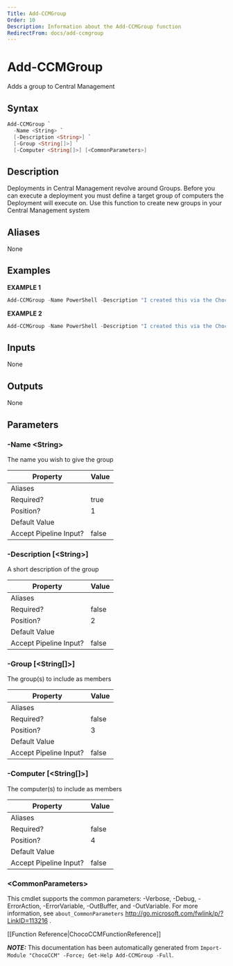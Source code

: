 ```yaml
---
Title: Add-CCMGroup
Order: 10
Description: Information about the Add-CCMGroup function
RedirectFrom: docs/add-ccmgroup
---
```


# Add-CCMGroup

<!-- This documentation is automatically generated from /Add-CCMGroup.ps1 using GenerateDocs.ps1. Contributions are welcome at the original location(s). -->

Adds a group to Central Management

## Syntax

~~~powershell
Add-CCMGroup `
  -Name <String> `
  [-Description <String>] `
  [-Group <String[]>] `
  [-Computer <String[]>] [<CommonParameters>]
~~~

## Description

Deployments in Central Management revolve around Groups. Before you can execute a deployment you must define a target group of computers the Deployment will execute on.
Use this function to create new groups in your Central Management system


## Aliases

None

## Examples

 **EXAMPLE 1**

~~~powershell
Add-CCMGroup -Name PowerShell -Description "I created this via the ChocoCCM module" -Computer pc1,pc2

~~~

**EXAMPLE 2**

~~~powershell
Add-CCMGroup -Name PowerShell -Description "I created this via the ChocoCCM module" -Group Webservers

~~~

## Inputs

None

## Outputs

None

## Parameters

###  -Name &lt;String&gt;
The name you wish to give the group

Property               | Value
---------------------- | -----
Aliases                |
Required?              | true
Position?              | 1
Default Value          |
Accept Pipeline Input? | false

###  -Description [&lt;String&gt;]
A short description of the group

Property               | Value
---------------------- | -----
Aliases                |
Required?              | false
Position?              | 2
Default Value          |
Accept Pipeline Input? | false

###  -Group [&lt;String[]&gt;]
The group(s) to include as members

Property               | Value
---------------------- | -----
Aliases                |
Required?              | false
Position?              | 3
Default Value          |
Accept Pipeline Input? | false

###  -Computer [&lt;String[]&gt;]
The computer(s) to include as members

Property               | Value
---------------------- | -----
Aliases                |
Required?              | false
Position?              | 4
Default Value          |
Accept Pipeline Input? | false

### &lt;CommonParameters&gt;

This cmdlet supports the common parameters: -Verbose, -Debug, -ErrorAction, -ErrorVariable, -OutBuffer, and -OutVariable. For more information, see `about_CommonParameters` http://go.microsoft.com/fwlink/p/?LinkID=113216 .



[[Function Reference|ChocoCCMFunctionReference]]

***NOTE:*** This documentation has been automatically generated from `Import-Module "ChocoCCM" -Force; Get-Help Add-CCMGroup -Full`.
